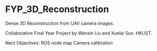 # FYP_3D_Reconstruction

Dense 3D Reconstruction from UAV camera images.

Collaborative Final Year Project by Wenxin Liu and Xuelai Sun. HKUST.

Nect Objectives:
ROS node map
Camera calibration
